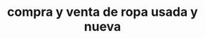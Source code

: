 ---
title: "compra y venta de ropa usada y nueva"
url: /bogota-d-c/compra-y-venta-de-ropa-usada-y-nueva/
shop: ropa
---